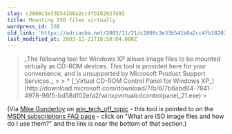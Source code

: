 ```yaml
---
slug: c2808c3e33b541b8a2cc4fb182027d92
title: Mounting ISO files virtually
wordpress_id: 268
old_link: 'https://adrianba.net/2003/11/21/c2808c3e33b541b8a2cc4fb182027d92/'
last_modified_at: 2003-11-21T18:58:04.000Z
---
```


<blockquote>_The following tool for Windows XP allows image files to be
mounted virtually as CD-ROM devices. This tool is provided here for
your convenience, and is unsupported by Microsoft Product Support
Services._
> 
>   * [_Virtual CD-ROM Control Panel for Windows
XP_](http://download.microsoft.com/download/7/b/6/7b6abd84-7841-4978-96f5-bd58df02efa2/winxpvirtualcdcontrolpanel_21.exe)
> </blockquote>

(Via [Mike Gunderloy](http://www.larkware.com/) on
[
win_tech_off_topic](http://groups.yahoo.com/group/win_tech_off_topic/message/23719) - this tool is pointed to on the
[
MSDN subscriptions FAQ page](http://msdn.microsoft.com/subscriptions/faq/default.asp#subdwnld) - click on "What are ISO image
files and how do I use them?" and the link is near the bottom of
that section.)
